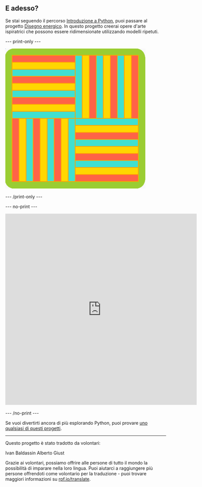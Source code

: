## E adesso?

Se stai seguendo il percorso [Introduzione a Python](https://projects.raspberrypi.org/it-IT/pathways/python-intro), puoi passare al progetto [Disegno energico](https://projects.raspberrypi.org/it-IT/projects/powerful-patterns). In questo progetto creerai opere d'arte ispiratrici che possono essere ridimensionate utilizzando modelli ripetuti.

--- print-only ---

![Uno degli esempi del progetto Disegno energico che utilizza forme geometriche ruotate.](images/kek-project.png)

--- /print-only ---

--- no-print ---

<iframe src="https://editor.raspberrypi.org/it-IT/embed/viewer/repeated-patterns-example" width="600" height="600" frameborder="0" marginwidth="0" marginheight="0" allowfullscreen>
</iframe>

--- /no-print ---

Se vuoi divertirti ancora di più esplorando Python, puoi provare [uno qualsiasi di questi progetti](https://projects.raspberrypi.org/it-IT/projects?software%5B%5D=python).

***

Questo progetto è stato tradotto da volontari:

Ivan Baldassin
Alberto Giust

Grazie ai volontari, possiamo offrire alle persone di tutto il mondo la possibilità di imparare nella loro lingua. Puoi aiutarci a raggiungere più persone offrendoti come volontario per la traduzione - puoi trovare maggiori informazioni su [rpf.io/translate](https://rpf.io/translate).

